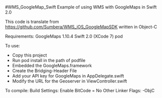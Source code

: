 #WMS_GoogleMap_Swift
Example of using WMS with GoogleMaps in Swift 2.0

This code is translate from https://github.com/Sumbera/WMS_iOS_GoogleMapSDK written in Object-C


Requirements:
GoogleMaps 1.10.4
Swift 2.0 (XCode 7)
pod


To use:

- Copy this project
- Run pod install in the path of podfile
- Embedded the GoogleMaps.framework
- Create the Bridging-Header File
- Add your API key for GoogleMaps in AppDelegate.swift
- Modify the URL for the Geoserver in ViewController.swift

To compile:
Build Settings:
Enable BitCode = No
Other Linker Flags: -ObjC

